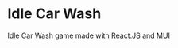 # Idle Car Wash
Idle Car Wash game made with [React.JS](https://reactjs.org/) and [MUI](https://mui.com/)